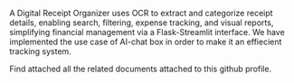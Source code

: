 A Digital Receipt Organizer uses OCR to extract and categorize receipt details, enabling search, filtering, expense tracking, and visual reports, simplifying financial management via a Flask-Streamlit interface.
We have implemented the use case of AI-chat box in order to make it an effiecient tracking system.

Find attached all the related documents attached to this github profile.
